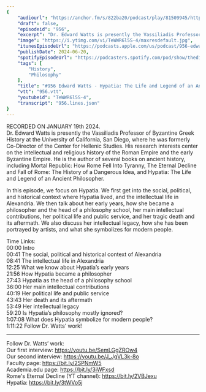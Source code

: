 ```yaml
---
{
	"audiourl": "https://anchor.fm/s/822ba20/podcast/play/81509945/https%3A%2F%2Fd3ctxlq1ktw2nl.cloudfront.net%2Fstaging%2F2024-0-19%2Fa345cdfa-18c9-fd2a-20a1-9695de9ea357.m4a",
	"draft": false,
	"episodeid": "956",
	"excerpt": "Dr. Edward Watts is presently the Vassiliadis Professor of Byzantine Greek History at the University of California, San Diego, where he was formerly Co-Director of the Center for Hellenic Studies. His research interests center on the intellectual and religious history of the Roman Empire and the early Byzantine Empire. He is the author of several books on ancient history, including Mortal Republic: How Rome Fell Into Tyranny, The Eternal Decline and Fall of Rome: The History of a Dangerous Idea, and Hypatia: The Life and Legend of an Ancient Philosopher.",
	"image": "https://i.ytimg.com/vi/TeWWR6l5S-4/maxresdefault.jpg",
	"itunesEpisodeUrl": "https://podcasts.apple.com/us/podcast/956-edward-watts-hypatia-the-life-and-legend/id1451347236?i=1000659669584&uo=4",
	"publishDate": 2024-06-20,
	"spotifyEpisodeUrl": "https://podcasters.spotify.com/pod/show/thedissenter/episodes/956-Edward-Watts---Hypatia-The-Life-and-Legend-of-an-Ancient-Philosopher-e2em03p",
	"tags": [
		"History",
		"Philosophy"
	],
	"title": "#956 Edward Watts - Hypatia: The Life and Legend of an Ancient Philosopher",
	"vtt": "956.vtt",
	"youtubeid": "TeWWR6l5S-4",
	"transcript": "956.lines.json"
}
---
```

RECORDED ON JANUARY 19th 2024.  
Dr. Edward Watts is presently the Vassiliadis Professor of Byzantine Greek History at the University of California, San Diego, where he was formerly Co-Director of the Center for Hellenic Studies. His research interests center on the intellectual and religious history of the Roman Empire and the early Byzantine Empire. He is the author of several books on ancient history, including Mortal Republic: How Rome Fell Into Tyranny, The Eternal Decline and Fall of Rome: The History of a Dangerous Idea, and Hypatia: The Life and Legend of an Ancient Philosopher.

In this episode, we focus on Hypatia. We first get into the social, political, and historical context where Hypatia lived, and the intellectual life in Alexandria. We then talk about her early years, how she became a philosopher and the head of a philosophy school, her main intellectual contributions, her political life and public service, and her tragic death and its aftermath. We also discuss her intellectual legacy, how she has been portrayed by artists, and what she symbolizes for modern people.

Time Links:  
<time>00:00</time> Intro  
<time>00:41</time> The social, political and historical context of Alexandria  
<time>08:41</time> The intellectual life in Alexandria  
<time>12:25</time> What we know about Hypatia’s early years  
<time>21:56</time> How Hypatia became a philosopher  
<time>27:43</time> Hypatia as the head of a philosophy school  
<time>36:00</time> Her main intellectual contributions  
<time>40:19</time> Her political life and public service  
<time>43:43</time> Her death and its aftermath  
<time>53:49</time> Her intellectual legacy  
<time>59:20</time> Is Hypatia’s philosophy mostly ignored?  
<time>1:07:08</time> What does Hypatia symbolize for modern people?  
<time>1:11:22</time> Follow Dr. Watts’ work!

---

Follow Dr. Watts’ work:  
Our first interview: https://youtu.be/SemLGgZROw4  
Our second interview: https://youtu.be/J_JgVL3k-8o  
Faculty page: https://bit.ly/2SPNmW5  
Academia.edu page: https://bit.ly/3iWFxsd  
Rome's Eternal Decline (YT channel): https://bit.ly/2VBJexu  
Hypatia: https://bit.ly/3tWVo5j
